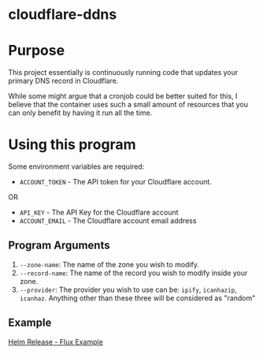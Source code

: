 # cloudflare-ddns

# Purpose

This project essentially is continuously running code that updates your primary DNS record in Cloudflare.

While some might argue that a cronjob could be better suited for this, I believe that the container uses such a small amount of resources
that you can only benefit by having it run all the time.

# Using this program

Some environment variables are required:

* `ACCOUNT_TOKEN` - The API token for your Cloudflare account.

OR

* `API_KEY` - The API Key for the Cloudflare account
* `ACCOUNT_EMAIL` - The Cloudflare account email address

## Program Arguments

1. `--zone-name`: The name of the zone you wish to modify.
2. `--record-name`: The name of the record you wish to modify inside your zone.
3. `--provider`: The provider you wish to use can be: `ipify`, `icanhazip`, `icanhaz`. Anything other than these three will be considered as "random"

## Example

[Helm Release - Flux Example](https://github.com/larivierec/home-cluster/blob/main/kubernetes/apps/networking/ddns/app/helm-release.yaml)